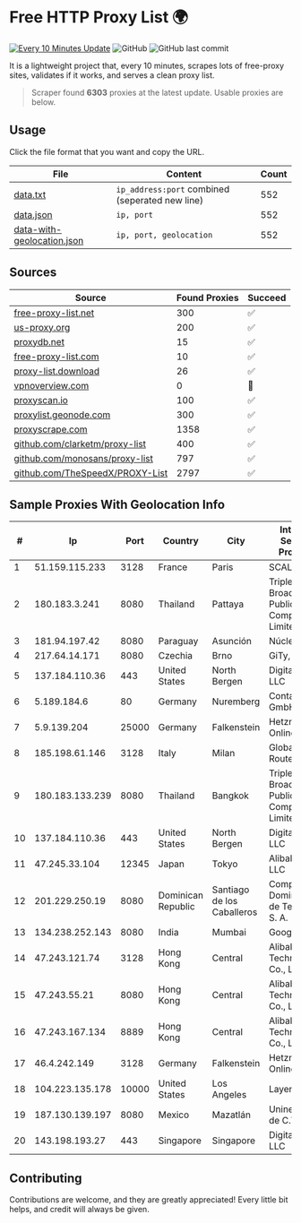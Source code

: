 
# Free HTTP Proxy List 🌍

[![Every 10 Minutes Update](https://github.com/mertguvencli/http-proxy-list/actions/workflows/main.yml/badge.svg?branch=main)](https://github.com/mertguvencli/http-proxy-list/actions/workflows/main.yml)
![GitHub](https://img.shields.io/github/license/mertguvencli/http-proxy-list)
![GitHub last commit](https://img.shields.io/github/last-commit/mertguvencli/http-proxy-list)

It is a lightweight project that, every 10 minutes, scrapes lots of free-proxy sites, validates if it works, and serves a clean proxy list.


> Scraper found **6303** proxies at the latest update. Usable proxies are below.

## Usage

Click the file format that you want and copy the URL.


|File|Content|Count|
|----|-------|-----|
|[data.txt](https://raw.githubusercontent.com/mertguvencli/http-proxy-list/main/proxy-list/data.txt)|`ip_address:port` combined (seperated new line)|552|
|[data.json](https://raw.githubusercontent.com/mertguvencli/http-proxy-list/main/proxy-list/data.json)|`ip, port`|552|
|[data-with-geolocation.json](https://raw.githubusercontent.com/mertguvencli/http-proxy-list/main/proxy-list/data-with-geolocation.json)|`ip, port, geolocation`|552|

## Sources

|Source|Found Proxies|Succeed|
|------|-------------|-------|
|[free-proxy-list.net](https://free-proxy-list.net)|300|✅|
|[us-proxy.org](https://www.us-proxy.org)|200|✅|
|[proxydb.net](http://proxydb.net)|15|✅|
|[free-proxy-list.com](https://free-proxy-list.com/?page=&port=&type%5B%5D=http&type%5B%5D=https&up_time=0&search=Search)|10|✅|
|[proxy-list.download](https://www.proxy-list.download/HTTP)|26|✅|
|[vpnoverview.com](https://vpnoverview.com/privacy/anonymous-browsing/free-proxy-servers)|0|🚫|
|[proxyscan.io](https://www.proxyscan.io)|100|✅|
|[proxylist.geonode.com](https://proxylist.geonode.com/api/proxy-list?limit=300&page=1&sort_by=lastChecked&sort_type=desc&protocols=http,https)|300|✅|
|[proxyscrape.com](https://api.proxyscrape.com/v2/?request=displayproxies&protocol=http&timeout=10000&country=all&ssl=all&anonymity=all)|1358|✅|
|[github.com/clarketm/proxy-list](https://raw.githubusercontent.com/clarketm/proxy-list/master/proxy-list-raw.txt)|400|✅|
|[github.com/monosans/proxy-list](https://raw.githubusercontent.com/monosans/proxy-list/main/proxies/http.txt)|797|✅|
|[github.com/TheSpeedX/PROXY-List](https://raw.githubusercontent.com/TheSpeedX/PROXY-List/master/http.txt)|2797|✅|


## Sample Proxies With Geolocation Info

|#|Ip|Port|Country|City|Internet Service Provider|
|-|--|----|-------|----|-------------------------|
|1|51.159.115.233|3128|France|Paris|SCALEWAY|
|2|180.183.3.241|8080|Thailand|Pattaya|Triple T Broadband Public Company Limited|
|3|181.94.197.42|8080|Paraguay|Asunción|Núcleo S.A.|
|4|217.64.14.171|8080|Czechia|Brno|GiTy, a.s.|
|5|137.184.110.36|443|United States|North Bergen|DigitalOcean, LLC|
|6|5.189.184.6|80|Germany|Nuremberg|Contabo GmbH|
|7|5.9.139.204|25000|Germany|Falkenstein|Hetzner Online GmbH|
|8|185.198.61.146|3128|Italy|Milan|Global Router LLC|
|9|180.183.133.239|8080|Thailand|Bangkok|Triple T Broadband Public Company Limited|
|10|137.184.110.36|443|United States|North Bergen|DigitalOcean, LLC|
|11|47.245.33.104|12345|Japan|Tokyo|Alibaba.com LLC|
|12|201.229.250.19|8080|Dominican Republic|Santiago de los Caballeros|Compañía Dominicana de Teléfonos S. A.|
|13|134.238.252.143|8080|India|Mumbai|Google LLC|
|14|47.243.121.74|3128|Hong Kong|Central|Alibaba (US) Technology Co., Ltd.|
|15|47.243.55.21|8080|Hong Kong|Central|Alibaba (US) Technology Co., Ltd.|
|16|47.243.167.134|8889|Hong Kong|Central|Alibaba (US) Technology Co., Ltd.|
|17|46.4.242.149|3128|Germany|Falkenstein|Hetzner Online GmbH|
|18|104.223.135.178|10000|United States|Los Angeles|LayerHost|
|19|187.130.139.197|8080|Mexico|Mazatlán|Uninet S.A. de C.V.|
|20|143.198.193.27|443|Singapore|Singapore|DigitalOcean, LLC|



## Contributing

Contributions are welcome, and they are greatly appreciated! Every
little bit helps, and credit will always be given.

